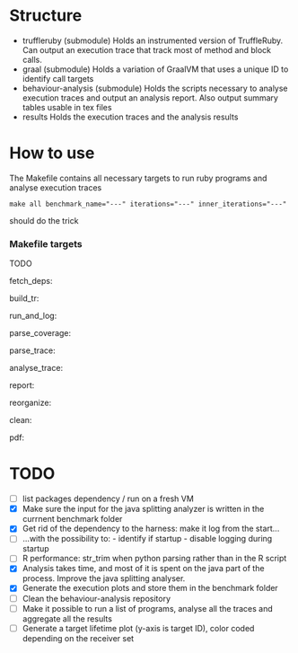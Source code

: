 # Structure
- truffleruby (submodule)
Holds an instrumented version of TruffleRuby. Can output an execution trace that track most of method and block calls.
- graal (submodule)
Holds a variation of GraalVM that uses a unique ID to identify call targets
- behaviour-analysis (submodule)
Holds the scripts necessary to analyse execution traces and output an analysis report.
Also output summary tables usable in tex files
- results
Holds the execution traces and the analysis results

# How to use
The Makefile contains all necessary targets to run ruby programs and analyse execution traces

    make all benchmark_name="---" iterations="---" inner_iterations="---"

should do the trick

### Makefile targets

TODO

fetch_deps:


build_tr: 

     
run_and_log:


parse_coverage:


parse_trace:


analyse_trace:

		  
report:


reorganize:


clean:


pdf:


# TODO
- [ ] list packages dependency / run on a fresh VM
- [x] Make sure the input for the java splitting analyzer is written in the currnent benchmark folder
- [x] Get rid of the dependency to the harness: make it log from the start...
- [ ] ...with the possibility to: - identify if startup - disable logging during startup
- [ ] R performance: str_trim when python parsing rather than in the R script
- [x] Analysis takes time, and most of it is spent on the java part of the process. Improve the java splitting analyser.
- [x] Generate the execution plots and store them in the benchmark folder
- [ ] Clean the behaviour-analysis repository
- [ ] Make it possible to run a list of programs, analyse all the traces and aggregate all the results
- [ ] Generate a target lifetime plot (y-axis is target ID), color coded depending on the receiver set

